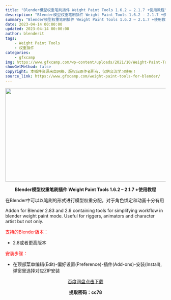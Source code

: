 ```yaml
---
title: "Blender模型权重笔刷插件 Weight Paint Tools 1.6.2 – 2.1.7 +使用教程"
description: "Blender模型权重笔刷插件 Weight Paint Tools 1.6.2 – 2.1.7 +使用教程 在Blender中可以以笔刷的形式进行模型权重分配，对于角色绑定和动画十分有用 Addon..."
summary: "Blender模型权重笔刷插件 Weight Paint Tools 1.6.2 – 2.1.7 +使用教程 在Blender中可以以笔刷的形式进行模型权重分配，对于角色绑定和动画十分有用 Addon..."
date: 2023-04-14 00:00:00
updated: 2023-04-14 00:00:00
author: blenderit
tags: 
    - Weight Paint Tools
    - 权重插件
categories:
    - gfxcamp
img: https://www.gfxcamp.com/wp-content/uploads/2021/10/Weight-Paint-Tools.jpg
showGetMethod: false
copyright: 本插件资源来自网络，版权归原作者所有，仅供交流学习使用！
source_link: https://www.gfxcamp.com/weight-paint-tools-for-blender/
---
```

<div><p><img decoding="async" class="aligncenter size-full wp-image-98950" src="https://www.gfxcamp.com/wp-content/uploads/2021/10/Weight-Paint-Tools.jpg" data-src="https://www.gfxcamp.com/wp-content/uploads/2021/10/Weight-Paint-Tools.jpg" alt="" width="590" height="294" data-srcset="https://www.gfxcamp.com/wp-content/uploads/2021/10/Weight-Paint-Tools.jpg 590w, https://www.gfxcamp.com/wp-content/uploads/2021/10/Weight-Paint-Tools-150x75.jpg 150w" data-sizes="(max-width: 590px) 100vw, 590px"></p><p style="text-align: center;"><strong>Blender模型权重笔刷插件 Weight Paint Tools 1.6.2 – 2.1.7 +使用教程</strong></p><p>在Blender中可以以笔刷的形式进行模型权重分配，对于角色绑定和动画十分有用</p><p>Addon for Blender 2.83 and 2.9 containing tools for simplifying workflow in blender weight paint mode. Useful for riggers, animators and character artist but not only.</p><p style="text-align: left;"><span style="color: #ff0000;">支持的Blender版本：</span></p><ul>
<li style="text-align: left;">2.8或者更高版本</li>
</ul><p style="text-align: left;"><span style="color: #ff0000;">安装步骤：</span></p><ul>
<li>在顶部菜单编辑(Edit)-偏好设置(Preference)-插件(Add-ons)-安装(Install),弹窗里选择对应ZIP安装</li>
</ul><p style="text-align: center;"><a class="maxbutton-3 maxbutton maxbutton-baidu" target="_blank" rel="noopener" href="https://pan.baidu.com/s/1HIkk9rnSUs4X4QwTBzNS-g?pwd=cc78"><span class="mb-text">百度网盘点击下载</span></a></p><p style="text-align: center;"><strong>提取密码：cc78</strong></p></div>